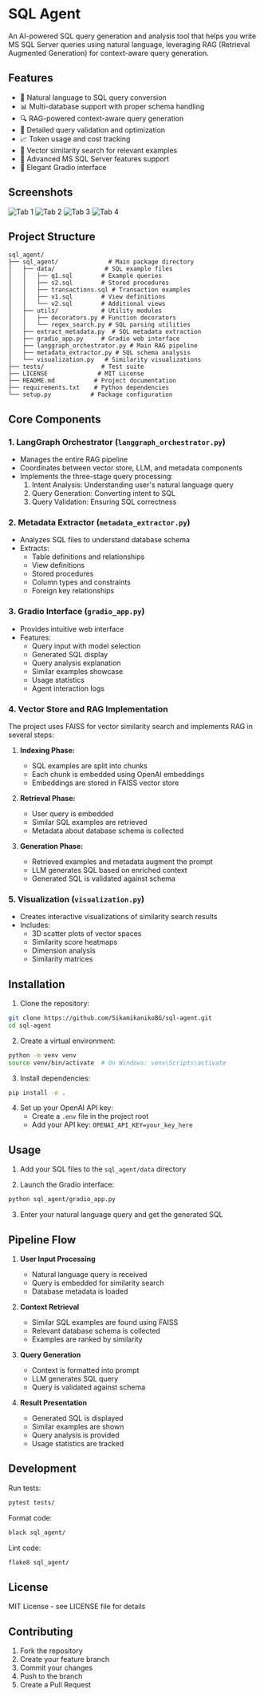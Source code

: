# SQL Agent

An AI-powered SQL query generation and analysis tool that helps you write MS SQL Server queries using natural language, leveraging RAG (Retrieval Augmented Generation) for context-aware query generation.

## Features

- 🤖 Natural language to SQL query conversion
- 📊 Multi-database support with proper schema handling
- 🔍 RAG-powered context-aware query generation
- 📝 Detailed query validation and optimization
- 📈 Token usage and cost tracking
- 🎯 Vector similarity search for relevant examples
- 🧠 Advanced MS SQL Server features support
- 🎨 Elegant Gradio interface

## Screenshots

![Tab 1](media/tab1.png)
![Tab 2](media/tab2.png)
![Tab 3](media/tab3.png)
![Tab 4](media/tab4.png)

## Project Structure

```
sql_agent/
├── sql_agent/              # Main package directory
│   ├── data/              # SQL example files
│   │   ├── q1.sql        # Example queries
│   │   ├── s2.sql        # Stored procedures
│   │   ├── transactions.sql # Transaction examples
│   │   ├── v1.sql        # View definitions
│   │   └── v2.sql        # Additional views
│   ├── utils/            # Utility modules
│   │   ├── decorators.py # Function decorators
│   │   └── regex_search.py # SQL parsing utilities
│   ├── extract_metadata.py  # SQL metadata extraction
│   ├── gradio_app.py     # Gradio web interface
│   ├── langgraph_orchestrator.py # Main RAG pipeline
│   ├── metadata_extractor.py # SQL schema analysis
│   └── visualization.py   # Similarity visualizations
├── tests/                # Test suite
├── LICENSE              # MIT License
├── README.md           # Project documentation
├── requirements.txt    # Python dependencies
└── setup.py           # Package configuration
```

## Core Components

### 1. LangGraph Orchestrator (`langgraph_orchestrator.py`)
- Manages the entire RAG pipeline
- Coordinates between vector store, LLM, and metadata components
- Implements the three-stage query processing:
  1. Intent Analysis: Understanding user's natural language query
  2. Query Generation: Converting intent to SQL
  3. Query Validation: Ensuring SQL correctness

### 2. Metadata Extractor (`metadata_extractor.py`)
- Analyzes SQL files to understand database schema
- Extracts:
  - Table definitions and relationships
  - View definitions
  - Stored procedures
  - Column types and constraints
  - Foreign key relationships

### 3. Gradio Interface (`gradio_app.py`)
- Provides intuitive web interface
- Features:
  - Query input with model selection
  - Generated SQL display
  - Query analysis explanation
  - Similar examples showcase
  - Usage statistics
  - Agent interaction logs

### 4. Vector Store and RAG Implementation
The project uses FAISS for vector similarity search and implements RAG in several steps:

1. **Indexing Phase:**
   - SQL examples are split into chunks
   - Each chunk is embedded using OpenAI embeddings
   - Embeddings are stored in FAISS vector store

2. **Retrieval Phase:**
   - User query is embedded
   - Similar SQL examples are retrieved
   - Metadata about database schema is collected

3. **Generation Phase:**
   - Retrieved examples and metadata augment the prompt
   - LLM generates SQL based on enriched context
   - Generated SQL is validated against schema

### 5. Visualization (`visualization.py`)
- Creates interactive visualizations of similarity search results
- Includes:
  - 3D scatter plots of vector spaces
  - Similarity score heatmaps
  - Dimension analysis
  - Similarity matrices

## Installation

1. Clone the repository:
```bash
git clone https://github.com/SikamikanikoBG/sql-agent.git
cd sql-agent
```

2. Create a virtual environment:
```bash
python -m venv venv
source venv/bin/activate  # On Windows: venv\Scripts\activate
```

3. Install dependencies:
```bash
pip install -e .
```

4. Set up your OpenAI API key:
   - Create a `.env` file in the project root
   - Add your API key: `OPENAI_API_KEY=your_key_here`

## Usage

1. Add your SQL files to the `sql_agent/data` directory

2. Launch the Gradio interface:
```bash
python sql_agent/gradio_app.py
```

3. Enter your natural language query and get the generated SQL

## Pipeline Flow

1. **User Input Processing**
   - Natural language query is received
   - Query is embedded for similarity search
   - Database metadata is loaded

2. **Context Retrieval**
   - Similar SQL examples are found using FAISS
   - Relevant database schema is collected
   - Examples are ranked by similarity

3. **Query Generation**
   - Context is formatted into prompt
   - LLM generates SQL query
   - Query is validated against schema

4. **Result Presentation**
   - Generated SQL is displayed
   - Similar examples are shown
   - Query analysis is provided
   - Usage statistics are tracked

## Development

Run tests:
```bash
pytest tests/
```

Format code:
```bash
black sql_agent/
```

Lint code:
```bash
flake8 sql_agent/
```

## License

MIT License - see LICENSE file for details

## Contributing

1. Fork the repository
2. Create your feature branch
3. Commit your changes
4. Push to the branch
5. Create a Pull Request